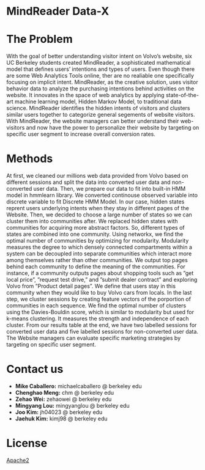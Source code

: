 # MindReader Data-X

# The Problem
With the goal of better understanding visitor intent on Volvo’s website, six UC Berkeley students created MindReader, a sophisticated mathematical model that defines users’ intentions and types of users. Even though there are some Web Analytics Tools online, ther are no realiable one specifically focusing on implicit intent. MindReader, as the creative solution, uses visitor behavior data to analyze the purchasing intentions behind activities on the website. It innovates in the space of web analytics by applying state-of-the-art machine learning model, Hidden Markov Model, to traditional data science. MindReader identifies the hidden intents of visitors and clusters similar users together to categorize general segements of website visitors. With MindReader, the website managers can better understand their web-visitors and now have the power to personalize their website by targeting on specific user segment to increase overall conversion rates. 

# Methods
At first, we cleaned our millions web data provided from Volvo based on different sessions and split the data into converted user data and non-converted user data. Then, we prepare our data to fit into built-in HMM model in hmmlearn library. We converted continouse observed variable into discrete variable to fit Discrete HMM Model. In our case, hidden states reprent users underlying intents when they stay in different pages of the Website. Then, we decided to choose a large number of states so we can cluster them into communities after. We replaced hidden states with communities for acquiring more abstract factors. So, different types of states are combined into one community. Using networkx, we find the optimal number of communities by optimizing for modularity. Modularity measures the degree to which densely connected compartments within a system can be decoupled into separate communities which interact more among themselves rather than other communities. We output top pages behind each community to define the meaning of the communities. For instance, if a community outputs pages about shopping tools such as ”get local price”, ”request test drive,” and ”submit dealer contract” and exploring Volvo from ”Product detail pages”. We define that users stay in this community when they would like to buy Volvo cars from locals. In the last step, we cluster sessions by creating feature vectors of the porportion of communities in each sequence. We find the optimal number of clusters using the Davies-Bouldin score, which is similar to modularity but used for k-means clustering. It measures the strength and independence of each cluster. From our results table at the end, we have two labelled sessions for converted user data and five labelled sessions for non-converted user data. The Website managers can evaluate specific marketing strategies by targeting on specific user segment.


# Contact us
- **Mike Caballero:** michaelcaballero @ berkeley edu
- **Chenghao Meng:** chm @ berkeley edu
- **Zehao Wei:** zehaowei @ berkeley edu
- **Mingyang Lou:** mingyanglou @ berkeley edu
- **Joo Kim:** jh04023 @ berkeley edu
- **Jaehuk Kim:** kimj98 @ berkeley edu

# License
[Apache2](https://www.apache.org/licenses/LICENSE-2.0)
